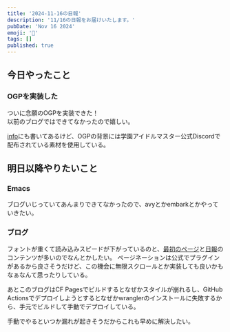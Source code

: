 ```yaml
---
title: '2024-11-16の日報'
description: '11/16の日報をお届けいたします。'
pubDate: 'Nov 16 2024'
emoji: '🦊'
tags: []
published: true
---
```


## 今日やったこと

### OGPを実装した

ついに念願のOGPを実装できた！  
以前のブログではできてなかったので嬉しい。

[info](/info)にも書いてあるけど、OGPの背景には学園アイドルマスター公式Discordで配布されている素材を使用している。

## 明日以降やりたいこと

### Emacs

ブログいじっていてあんまりできてなかったので、avyとかembarkとかやっていきたい。

### ブログ

フォントが重くて読み込みスピードが下がっているのと、[最初のページ](/)と[日報](/diary)のコンテンツが多いのでなんとかしたい。
ページネーションは公式でプラグインがあるから良さそうだけど、この機会に無限スクロールとか実装しても良いかもなぁなんて思ったりしている。

あとこのブログはCF Pagesでビルドするとなぜかスタイルが崩れるし、GitHub Actionsでデプロイしようとするとなぜかwranglerのインストールに失敗するから、手元でビルドして手動でデプロイしている。

手動でやるといつか漏れが起きそうだからこれも早めに解決したい。
